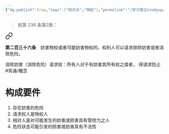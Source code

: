 ```yaml
---
{"dg-publish":true,"tags":["知识点","物权"],"permalink":"/学习笔记studyup/物权法学/物权消除危险请求权/","dgPassFrontmatter":true,"created":"2024-11-13T22:12:30.235+08:00","updated":"2024-11-22T11:01:03.786+08:00"}
---
```


>民第 236 条第2款：
<div class="transclusion internal-embed is-loaded"><a class="markdown-embed-link" href="/////#t236" aria-label="Open link"><svg xmlns="http://www.w3.org/2000/svg" width="24" height="24" viewBox="0 0 24 24" fill="none" stroke="currentColor" stroke-width="2" stroke-linecap="round" stroke-linejoin="round" class="svg-icon lucide-link"><path d="M10 13a5 5 0 0 0 7.54.54l3-3a5 5 0 0 0-7.07-7.07l-1.72 1.71"></path><path d="M14 11a5 5 0 0 0-7.54-.54l-3 3a5 5 0 0 0 7.07 7.07l1.71-1.71"></path></svg></a><div class="markdown-embed">



**第二百三十六条**　妨害物权或者可能妨害物权的，权利人可以请求排除妨害或者消除危险。 

</div></div>


消除妨害（消除危险）请求权：所有人对于有妨害其所有权之虞者， 得请求防止 #背诵/概念 
# 构成要件
1. 存在妨害的危险
2. 请求权人是物权人
3. 相对人是对可能发生的妨害或损害具有管控力之人
4. 危险状态可能引发的损害或妨害具有不法性